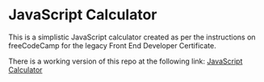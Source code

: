 # JavaScript Calculator
This is a simplistic JavaScript calculator created as per the instructions on freeCodeCamp for the legacy Front End Developer Certificate.

There is a working version of this repo at the following link: [JavaScript Calculator](https://codepen.io/noctearmy/pen/BxRNey)